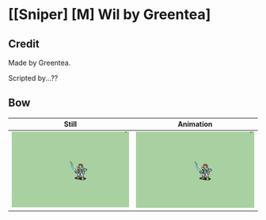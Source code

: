# [\[Sniper\] \[M\] Wil by Greentea]

## Credit

Made by Greentea.

Scripted by...??
	
## Bow

| Still | Animation |
| :---: | :-------: |
| ![Bow still](./Bow_000.png) | ![Bow animation](./Bow.gif) |
